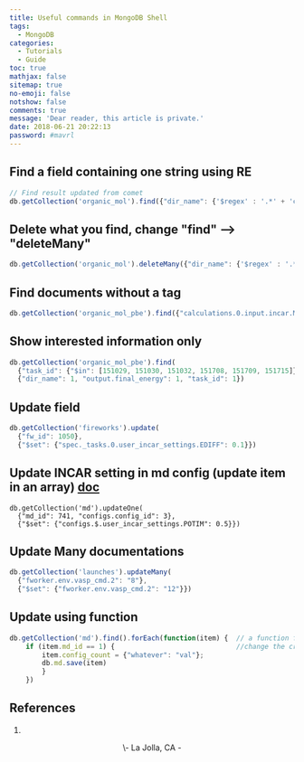 ```yaml
---
title: Useful commands in MongoDB Shell
tags:
  - MongoDB
categories:
  - Tutorials
  - Guide
toc: true
mathjax: false
sitemap: true
no-emoji: false
notshow: false
comments: true
message: 'Dear reader, this article is private.'
date: 2018-06-21 20:22:13
password: #mavrl
---
```


## Find a field containing one string using RE
```javascript
// Find result updated from comet
db.getCollection('organic_mol').find({"dir_name": {'$regex' : '.*' + 'comet' + '.*'}})
```

## Delete what you find, change "find" --> "deleteMany"
```javascript
db.getCollection('organic_mol').deleteMany({"dir_name": {'$regex' : '.*' + 'comet' + '.*'}})
```
## Find documents without a tag
```javascript
db.getCollection('organic_mol_pbe').find({"calculations.0.input.incar.METAGGA": {"$exists": true }})
```

<!-- more -->

## Show interested information only
```javascript
db.getCollection('organic_mol_pbe').find(
  {"task_id": {"$in": [151029, 151030, 151032, 151708, 151709, 151715]}},
  {"dir_name": 1, "output.final_energy": 1, "task_id": 1})
```

## Update field
```javascript
db.getCollection('fireworks').update(
  {"fw_id": 1050},
  {"$set": {"spec._tasks.0.user_incar_settings.EDIFF": 0.1}})
```
## Update INCAR setting in md config (update item in an array) [doc](https://docs.mongodb.com/manual/reference/operator/update/positional/)
```
db.getCollection('md').updateOne(
  {"md_id": 741, "configs.config_id": 3},
  {"$set": {"configs.$.user_incar_settings.POTIM": 0.5}})
```

## Update Many documentations
```javascript
db.getCollection('launches').updateMany(
  {"fworker.env.vasp_cmd.2": "8"},
  {"$set": {"fworker.env.vasp_cmd.2": "12"}})
```

## Update using function
```javascript
db.getCollection('md').find().forEach(function(item) {  // a function for variable item
    if (item.md_id == 1) {                              //change the criteria where necessary
        item.config_count = {"whatever": "val"};
        db.md.save(item)
        }
    })
```



## References
1. *[]()*

<center>\- La Jolla, CA -</center>
